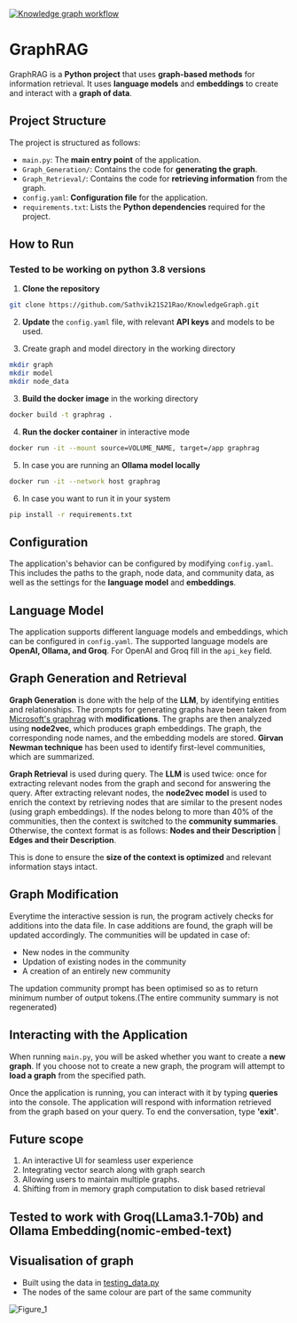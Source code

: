 [![Knowledge graph workflow](https://github.com/Sathvik21S21Rao/KnowledgeGraph/actions/workflows/main.yml/badge.svg)](https://github.com/Sathvik21S21Rao/KnowledgeGraph/actions/workflows/main.yml)

# GraphRAG

GraphRAG is a **Python project** that uses **graph-based methods** for information retrieval. It uses **language models** and **embeddings** to create and interact with a **graph of data**.

## Project Structure

The project is structured as follows:

- `main.py`: The **main entry point** of the application.
- `Graph_Generation/`: Contains the code for **generating the graph**.
- `Graph_Retrieval/`: Contains the code for **retrieving information** from the graph.
- `config.yaml`: **Configuration file** for the application.
- `requirements.txt`: Lists the **Python dependencies** required for the project.


## How to Run

### Tested to be working on python 3.8 versions
1. **Clone the repository**
```bash
git clone https://github.com/Sathvik21S21Rao/KnowledgeGraph.git
```

2. **Update** the `config.yaml` file, with relevant **API keys** and models to be used.

3. Create graph and model directory in the working directory
```bash
mkdir graph
mkdir model
mkdir node_data
```

3. **Build the docker image** in the working directory
```bash
docker build -t graphrag .
```

4. **Run the docker container** in interactive mode
```bash
docker run -it --mount source=VOLUME_NAME, target=/app graphrag
```

5. In case you are running an **Ollama model locally**
```bash
docker run -it --network host graphrag
```

6. In case you want to run it in your system
```bash
pip install -r requirements.txt
```

## Configuration

The application's behavior can be configured by modifying `config.yaml`. This includes the paths to the graph, node data, and community data, as well as the settings for the **language model** and **embeddings**.

## Language Model

The application supports different language models and embeddings, which can be configured in `config.yaml`. The supported language models are **OpenAI, Ollama, and Groq**. For OpenAI and Groq fill in the `api_key` field.

## Graph Generation and Retrieval

**Graph Generation** is done with the help of the **LLM**, by identifying entities and relationships. The prompts for generating graphs have been taken from [Microsoft's graphrag](https://github.com/microsoft/graphrag) with **modifications**. The graphs are then analyzed using **node2vec**, which produces graph embeddings. The graph, the corresponding node names, and the embedding models are stored. **Girvan Newman technique** has been used to identify first-level communities, which are summarized.

**Graph Retrieval** is used during query. The **LLM** is used twice: once for extracting relevant nodes from the graph and second for answering the query. After extracting relevant nodes, the **node2vec model** is used to enrich the context by retrieving nodes that are similar to the present nodes (using graph embeddings). If the nodes belong to more than 40% of the communities, then the context is switched to the **community summaries**. Otherwise, the context format is as follows: **Nodes and their Description** | **Edges and their Description**.

This is done to ensure the **size of the context is optimized** and relevant information stays intact.

## Graph Modification

Everytime the interactive session is run, the program actively checks for additions into the data file. In case additions are found, the graph will be updated accordingly. The communities will be updated in case of:
- New nodes in the community
- Updation of existing nodes in the community
- A creation of an entirely new community

The updation community prompt has been optimised so as to return minimum number of output tokens.(The entire community summary is not regenerated)

## Interacting with the Application

When running `main.py`, you will be asked whether you want to create a **new graph**. If you choose not to create a new graph, the program will attempt to **load a graph** from the specified path.

Once the application is running, you can interact with it by typing **queries** into the console. The application will respond with information retrieved from the graph based on your query. To end the conversation, type **'exit'**.

## Future scope

1. An interactive UI for seamless user experience
2. Integrating vector search along with graph search
3. Allowing users to maintain multiple graphs.
4. Shifting from in memory graph computation to disk based retrieval

## Tested to work with Groq(LLama3.1-70b) and Ollama Embedding(nomic-embed-text)

## Visualisation of graph

- Built using the data in [testing_data.py](https://github.com/Sathvik21S21Rao/KnowledgeGraph/blob/main/testing_data.py)
- The nodes of the same colour are part of the same community

![Figure_1](https://github.com/user-attachments/assets/11dbd28b-3da0-45b7-a9bf-b608774f3e4b)


